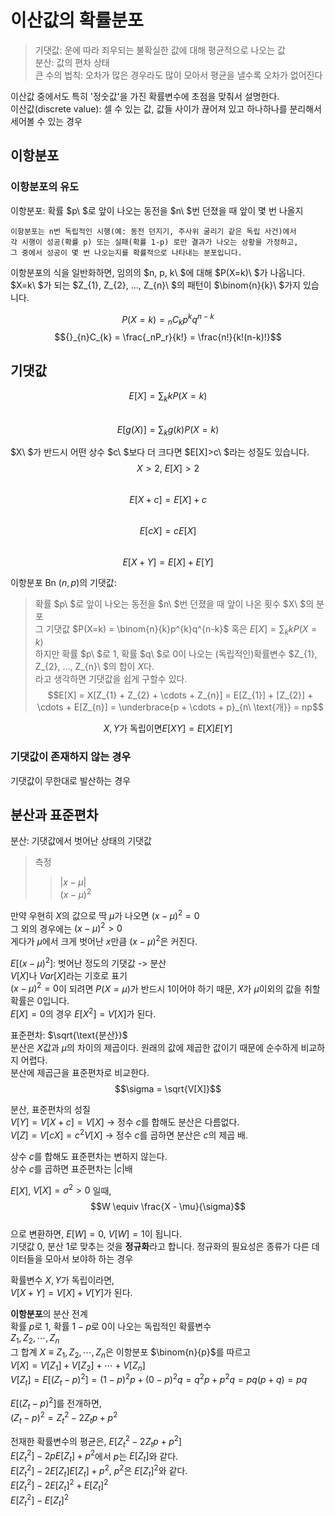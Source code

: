 # 이산값의 확률분포

> 기댓값: 운에 따라 죄우되는 불확실한 값에 대해 평균적으로 나오는 값   
> 분산: 값의 편차 상태   
> 큰 수의 법칙: 오차가 많은 경우라도 많이 모아서 평균을 낼수록 오차가 없어진다


이산값 중에서도 특히 '정숫값'을 가진 확률변수에 초점을 맞춰서 설명한다.   
이산값(discrete value): 셀 수 있는 값, 값들 사이가 끊어져 있고 하나하나를 분리해서 세어볼 수 있는 경우   
   

## 이항분포
### 이항분포의 유도
이항분포: 확률 $p\ $로 앞이 나오는 동전을 $n\ $번 던졌을 때 앞이 몇 번 나올지   
```
이항분포는 n번 독립적인 시행(예: 동전 던지기, 주사위 굴리기 같은 독립 사건)에서
각 시행이 성공(확률 p) 또는 실패(확률 1-p) 로만 결과가 나오는 상황을 가정하고,
그 중에서 성공이 몇 번 나오는지를 확률적으로 나타내는 분포입니다.
```
이항분포의 식을 일반화하면, 임의의 $n, p, k\ $에 대해 $P(X=k)\ $가 나옵니다.   
$X=k\ $가 되는 $Z_{1}, Z_{2}, ..., Z_{n}\ $의 패턴이 $\binom{n}{k}\ $가지 있습니다.


$$P(X=k) = {}_{n}C_{k}p^{k}q^{n-k}$$
$${}_{n}C_{k} = \frac{_nP_r}{k!} = \frac{n!}{k!(n-k)!}$$


## 기댓값
$$E[X]=\sum_{k}kP(X=k)$$   
$$E[g(X)]=\sum_{k}g(k)P(X=k)$$


$X\ $가 반드시 어떤 상수 $c\ $보다 더 크다면 $E[X]>c\ $라는 성질도 있습니다.   
$$X>2,\ E[X]>2$$   
$$E[X + c] = E[X] + c$$   
$$E[cX] = cE[X]$$   
$$E[X + Y] = E[X] + E[Y]$$


이항분포 Bn $(n, p)$의 기댓값:   
> 확률 $p\ $로 앞이 나오는 동전을 $n\ $번 던졌을 때 앞이 나온 횟수 $X\ $의 분포   
> 그 기댓값 $P(X=k) = \binom{n}{k}p^{k}q^{n-k}$ 혹은 $E[X] = \sum_{k}kP(X=k)$  
> 하지만 확률 $p\ $로 1, 확률 $q\ $로 0이 나오는 (독립적인)확률변수 $Z_{1}, Z_{2}, ..., Z_{n}\ $의 합이 $X$다.   
> 라고 생각하면 기댓값을 쉽게 구할수 있다.   
> $$E[X] = X[Z_{1} + Z_{2} + \cdots + Z_{n}] = E[Z_{1}] + [Z_{2}] + \cdots + E[Z_{n}] = \underbrace{p + \cdots + p}_{n\ \text{개}} = np$$   


$$X, Y\text{가 독립이면} E[XY] = E[X]E[Y]$$


### 기댓값이 존재하지 않는 경우
기댓값이 무한대로 발산하는 경우   

## 분산과 표준편차
분산: 기댓값에서 벗어난 상태의 기댓값   
>측정
>>$|x-\mu|$   
>>$(x-\mu)^{2}$

만약 우현히 $X$의 값으로 딱 $\mu$가 나오면 $(x-\mu)^{2}=0$   
그 외의 경우에는 $(x-\mu)^{2}>0$   
게다가 $\mu$에서 크게 벗어난 $x$만큼 $(x-\mu)^{2}$은 커진다.


$E[(x-\mu)^{2}]$: 벗어난 정도의 기댓값 -> 분산   
$V[X]$나 $Var[X]$라는 기호로 표기   
$(x-\mu)^{2}=0$이 되려면 $P(X=\mu)$가 반드시 1이어야 하기 때문, $X$가 $\mu$이외의 값을 취할 확률은 0입니다.   
$E[X]=0$의 경우 $E[X^{2}]=V[X]$가 된다.   

표준편차: $\sqrt{\text{분산}}$   
분산은 $X$값과 $\mu$의 차이의 제곱이다. 원래의 값에 제곱한 값이기 때문에 순수하게 비교하지 어렵다.   
분산에 제곱근을 표준편차로 비교한다.   
$$\sigma = \sqrt{V[X]}$$


분산, 표준편차의 성질   
$V[Y] = V[X+c] = V[X]$ -> 정수 $c$를 합해도 분산은 다름없다.   
$V[Z] = V[cX] = c^{2}V[X]$ -> 정수 $c$를 곱하면 분산은 $c$의 제곱 배.   


상수 $c$를 합해도 표준편차는 변하지 않는다.   
상수 $c$를 곱하면 표준편차는 $|c|$배


$E[X]$, $V[X]=\sigma^{2}>0$ 일때,   
$$W \equiv \frac{X - \mu}{\sigma}$$   
으로 변환하면, $E[W]=0$, $V[W]=1$이 됩니다.   
기댓값 0, 분산 1로 맞추는 것을 **정규화**라고 합니다.
정규화의 필요성은 종류가 다른 데이터들을 모아서 보야하 하는 경우   


확률변수 $X, Y$가 독립이라면,   
$V[X+Y] = V[X] + V[Y]$가 된다.   


**이항분포**의 분산 전계   
확률 $p$로 1, 확률 $1-p$로 0이 나오는 독립적인 확률변수   
$Z_{1}, Z_{2}, \cdots, Z_{n}$   
그 합계 $X \equiv Z_{1}, Z_{2}, \cdots, Z_{n}$은 이항분포 $\binom{n}{p}$를 따르고   
$V[X] = V[Z_{1}] + V[Z_{2}] + \cdots + V[Z_{n}]$   
$V[Z_{t}] = E[(Z_{t}-p)^{2}] = (1-p)^{2}p + (0-p)^{2}q = q^{2}p+p^{2}q = pq(p+q) = pq$


$E[(Z_{t}-p)^{2}]$를 전개하면,   
$(Z_{t}-p)^{2} = {Z_{t}}^{2} -2Z_{t}p + p^{2}$


전재한 확률변수의 평균은, $E[{Z_{t}}^{2} -2Z_{t}p + p^{2}]$   
$E[{Z_{t}}^{2}] -2pE[Z_{t}] + p^{2}$에서 $p$는 $E[Z_{t}]$와 같다.   
$E[{Z_{t}}^{2}] -2E[Z_{t}]E[Z_{t}] + p^{2}$, $p^{2}$은 $E[Z_{t}]^{2}$와 같다.   
$E[{Z_{t}}^{2}] -2E[Z_{t}]^{2} + E[Z_{t}]^{2}$   
$E[{Z_{t}}^{2}] -E[Z_{t}]^{2}$   
